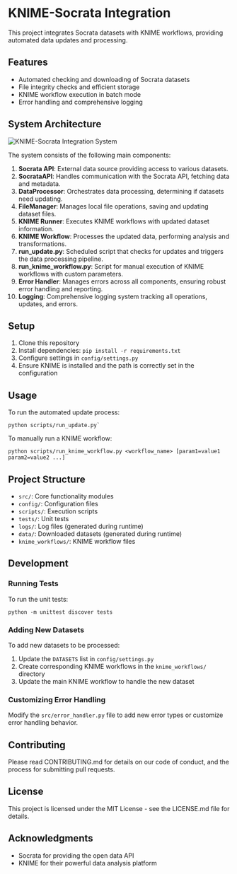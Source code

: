 # KNIME-Socrata Integration

This project integrates Socrata datasets with KNIME workflows, providing automated data updates and processing.

## Features

- Automated checking and downloading of Socrata datasets
- File integrity checks and efficient storage
- KNIME workflow execution in batch mode
- Error handling and comprehensive logging

## System Architecture

![KNIME-Socrata Integration System](https://your-image-hosting-url.com/knime_socrata_chart.png)

The system consists of the following main components:

1. **Socrata API**: External data source providing access to various datasets.
2. **SocrataAPI**: Handles communication with the Socrata API, fetching data and metadata.
3. **DataProcessor**: Orchestrates data processing, determining if datasets need updating.
4. **FileManager**: Manages local file operations, saving and updating dataset files.
5. **KNIME Runner**: Executes KNIME workflows with updated dataset information.
6. **KNIME Workflow**: Processes the updated data, performing analysis and transformations.
7. **run_update.py**: Scheduled script that checks for updates and triggers the data processing pipeline.
8. **run_knime_workflow.py**: Script for manual execution of KNIME workflows with custom parameters.
9. **Error Handler**: Manages errors across all components, ensuring robust error handling and reporting.
10. **Logging**: Comprehensive logging system tracking all operations, updates, and errors.

## Setup

1. Clone this repository
2. Install dependencies: `pip install -r requirements.txt`
3. Configure settings in `config/settings.py`
4. Ensure KNIME is installed and the path is correctly set in the configuration

## Usage

To run the automated update process: 

```
python scripts/run_update.py`
```

To manually run a KNIME workflow: 

```
python scripts/run_knime_workflow.py <workflow_name> [param1=value1 param2=value2 ...]
```

## Project Structure

- `src/`: Core functionality modules
- `config/`: Configuration files
- `scripts/`: Execution scripts
- `tests/`: Unit tests
- `logs/`: Log files (generated during runtime)
- `data/`: Downloaded datasets (generated during runtime)
- `knime_workflows/`: KNIME workflow files

## Development

### Running Tests

To run the unit tests:

```
python -m unittest discover tests
```

### Adding New Datasets

To add new datasets to be processed:

1. Update the `DATASETS` list in `config/settings.py`
2. Create corresponding KNIME workflows in the `knime_workflows/` directory
3. Update the main KNIME workflow to handle the new dataset

### Customizing Error Handling

Modify the `src/error_handler.py` file to add new error types or customize error handling behavior.

## Contributing

Please read CONTRIBUTING.md for details on our code of conduct, and the process for submitting pull requests.

## License

This project is licensed under the MIT License - see the LICENSE.md file for details.

## Acknowledgments

- Socrata for providing the open data API
- KNIME for their powerful data analysis platform

